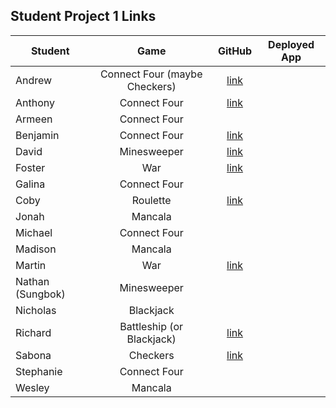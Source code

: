 ## Student Project 1 Links

| Student | Game | GitHub | Deployed App |
|---|:---:|:---:|:---:|
| Andrew | Connect Four (maybe Checkers) | [link](https://github.com/parke415/connect-four) |  |
| Anthony | Connect Four | [link](https://github.com/Thedbzr/connectfour) |  |
| Armeen | Connect Four |  |  |
| Benjamin | Connect Four | [link](https://github.com/namesben/Connect-four) |  |
| David | Minesweeper | [link](https://github.com/comerbdavid/minesweeper) |  |
| Foster | War | [link](https://github.com/fosterhorak/war-card-game) |  |
| Galina | Connect Four |  |  |
| Coby | Roulette | [link](https://github.com/cobycobyk/project-1) |  |
| Jonah | Mancala |  |  |
| Michael | Connect Four |  |  |
| Madison | Mancala |  |  |
| Martin | War | [link](https://github.com/BlueCadet-3/war) |  |
| Nathan (Sungbok) | Minesweeper |  |  |
| Nicholas | Blackjack |  |  |
| Richard | Battleship (or Blackjack) | [link](https://github.com/turtlepower93/BattleShip) |  |
| Sabona | Checkers | [link](https://github.com/sabona10/Checkers) |  |
| Stephanie | Connect Four |  |  |
| Wesley | Mancala |  |  |
